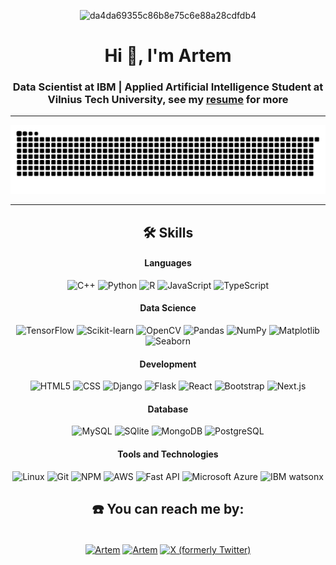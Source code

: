   <div align="center">
    

![da4da69355c86b8e75c6e88a28cdfdb4](https://github.com/user-attachments/assets/cae9e5e3-48ee-4a2d-be64-71649e42adcf)




<h1 align="center" class="animated-text">Hi 👋, I'm Artem</h1>


<h3 align="center">Data Scientist at IBM | Applied Artificial Intelligence Student at Vilnius Tech University, see my <a href="https://krialm.github.io/Profile/assets/CV.pdf" target="_blank">resume</a> for more</h3>
</div>
<hr>

  ![snake gif](https://github.com/krialm/krialm/blob/output/github-snake-dark.svg)

  <hr>

<div align='center'>
  <h2 id="️-skills">🛠️ Skills</h2>

  <h4 id="languages">Languages</h4>
  <p>
    <img src="https://img.shields.io/badge/-C++-05122A?style=flat&amp;logo=C%2B%2B&amp;logoColor=00599C" alt="C++" width="75" height="28">
    <img src="https://img.shields.io/badge/-Python-05122A?style=flat&amp;logo=python" alt="Python" width="75" height="28">
    <img src="https://img.shields.io/badge/R-276DC3?style=flat&amp;logo=r&amp;logoColor=blue&amp;color=0B2C4A" alt="R" width="75" height="28">
    <img src="https://shields.io/badge/JavaScript-F7DF1E?logo=JavaScript&logoColor=000&style=flat&amp;" alt="JavaScript" width="75" height="28">
    <img src="https://shields.io/badge/TypeScript-3178C6?logo=TypeScript&logoColor=FFF&style=flat" alt="TypeScript" width="75" height="28">
  </p>

  <h4 id="development">Data Science</h4>
  <p>
    <img src="https://img.shields.io/badge/TensorFlow-FF6F00?style=flat&logo=tensorflow&logoColor=white" alt="TensorFlow" width="75" height="28">
    <img src="https://img.shields.io/badge/scikit_learn-F7931E?style=flat&logo=scikitlearn&logoColor=white" alt="Scikit-learn" width="75" height="28">
    <img src="https://img.shields.io/badge/OpenCV-5C3EE8?style=flat&logo=opencv&logoColor=white" alt="OpenCV" width="75" height="28">
    <img src="https://img.shields.io/badge/Pandas-2C2D72?style=flat&logo=pandas&logoColor=white" alt="Pandas" width="75" height="28">
    <img src="https://img.shields.io/badge/NumPy-777BB4?style=flat&logo=numpy&logoColor=white" alt="NumPy" width="75" height="28">
    <img src="https://img.shields.io/badge/Matplotlib-11557C?style=flat&logo=matplotlib&logoColor=white" alt="Matplotlib" width="75" height="28">
    <img src="https://img.shields.io/badge/Seaborn-005F6A?style=flat&logo=seaborn&logoColor=white" alt="Seaborn" width="75" height="28">
  </p>

  <h4 id="development">Development</h4>
  <p>
    <img src="https://img.shields.io/badge/HTML5-E34F26?style=flat&logo=html5&logoColor=white" alt="HTML5" width="75" height="28">
    <img src="https://img.shields.io/badge/CSS-1572B6?style=flat&logo=css3&logoColor=white" alt="CSS" width="75" height="28">
    <img src="https://img.shields.io/badge/Django-092E20?style=flat&logo=django&logoColor=white" alt="Django" width="75" height="28">
    <img src="https://img.shields.io/badge/Flask-000000?style=flat&logo=flask&logoColor=white" alt="Flask" width="75" height="28">
    <img src="https://img.shields.io/badge/React-20232A?style=flat&logo=react&logoColor=61DAFB" alt="React" width="75" height="28">
    <img src="https://img.shields.io/badge/Bootstrap-563D7C?style=flat&logo=bootstrap&logoColor=white" alt="Bootstrap" width="75" height="28">
    <img src="https://img.shields.io/badge/next.js-000000?style=flat&logo=nextdotjs&logoColor=white" alt="Next.js" width="75" height="28">
  </p>

  <h4 id="database">Database</h4>
  <p>
    <img src="https://img.shields.io/badge/MySQL-00000F?style=flat&amp;logo=mysql&amp;logoColor=white" alt="MySQL" width="75" height="28">
    <img src="https://img.shields.io/badge/-SQlite-05122A?style=flat&amp;logo=sqlite&amp;logoColor=A8B9CC" alt="SQlite" width="75" height="28">
    <img src="https://img.shields.io/badge/-MongoDB-13aa52?style=flat&amp;logo=mongodb&logoColor=white" alt="MongoDB" width="75" height="28">
    <img src="https://img.shields.io/badge/PostgreSQL-316192?style=flat&amp;logo=postgresql&amp;logoColor=green" alt="PostgreSQL" width="75" height="28">
  </p>

  <h4 id="tools-and-technologies">Tools and Technologies</h4>
  <p>
    <img src="https://img.shields.io/badge/Linux-05122A?style=flat&amp;logo=linux&amp;logoColor=white" alt="Linux" width="75" height="28">
    <img src="https://img.shields.io/badge/-Git-05122A?style=flat&amp;logo=git" alt="Git" width="75" height="28">
    <img src="https://img.shields.io/badge/npm-CB3837?style=flat&amp;logo=npm&amp;logoColor=white" alt="NPM" width="75" height="28">
    <img src="https://img.shields.io/badge/Amazon_AWS-232F3E?style=flat&amp;logo=amazon-aws&amp;logoColor=white" alt="AWS" width="75" height="28">
    <img src="https://img.shields.io/badge/fastapi-109989?style=flat&amp;logo=FASTAPI&amp;logoColor=white" alt="Fast API" width="75" height="28">
    <img src="https://img.shields.io/badge/Microsoft_Azure-0078D4?style=flat&logo=microsoft-azure&logoColor=white" alt="Microsoft Azure" width="75" height="28">
    <img src="https://img.shields.io/badge/IBM_watsonx-052FAD?style=flat&logo=IBM&logoColor=white" alt="IBM watsonx" width="75" height="28">
  </p>
    <h2 align="center">☎️ You can reach me by:</h2>
    <p align="center">
      <br>
      <a href="https://www.linkedin.com/in/artem-konotopchyk/" target="blank"><img align="center" src="https://img.shields.io/badge/linkedin-%231DA1F2.svg?style=flat&amp;logo=linkedin&amp;logoColor=white" alt="Artem" height="28"></a>
      <a href="https://konotopawork@gmail.com" target="blank"><img align="center" src="https://img.shields.io/badge/gmail-EA4335.svg?style=flat&amp;logo=gmail&amp;logoColor=white" alt="Artem" height="28"></a>
            <a href="https://x.com/ne__came" target="blank"><img align="center" src="https://img.shields.io/badge/X-000000?style=flat&amp;&logo=x&logoColor=white" alt="X (formerly Twitter)" height="28"></a>
    </p>
  <p align="center">
    </p>
</div>
